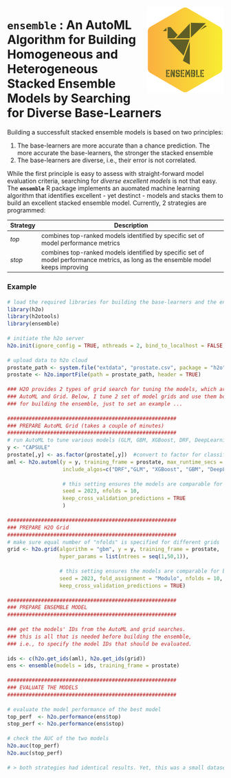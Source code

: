 <a href="https://github.com/haghish/ensemble"><img src='man/figures/logo.PNG' align="right" height="200" /></a>
  
  `ensemble` : An AutoML Algorithm for Building Homogeneous and Heterogeneous Stacked Ensemble Models by Searching for Diverse Base-Learners
==========================================================================================================================================
  
  Building a successfult stacked ensemble models is based on two principles:
  
  1. The base-learners are more accurate than a chance prediction. The more accurate the base-learners, the stronger the stacked ensemble
2. The base-learners are diverse, i.e., their error is not correlated. 

While the first principle is easy to assess with straight-forward model evaluation criteria, searching for _diverse excellent models_ is not that easy. The **`ensemble`** R package implements an auomated machine learning algorithm that identifies excellent - yet destinct - models and stacks them to build an excellent stacked ensemble model. Currently, 2 strategies are programmed:
  
Strategy    | Description
----------- | -----------
_top_       | combines top-ranked models identified by specific set of model performance metrics
_stop_      | combines top-ranked models identified by specific set of model performance metrics, as long as the ensemble model keeps improving

### Example

```R
# load the required libraries for building the base-learners and the ensemble models
library(h2o)
library(h2otools)
library(ensemble)

# initiate the h2o server
h2o.init(ignore_config = TRUE, nthreads = 2, bind_to_localhost = FALSE, insecure = TRUE)

# upload data to h2o cloud
prostate_path <- system.file("extdata", "prostate.csv", package = "h2o")
prostate <- h2o.importFile(path = prostate_path, header = TRUE)

### H2O provides 2 types of grid search for tuning the models, which are 
### AutoML and Grid. Below, I tune 2 set of model grids and use them both 
### for building the ensemble, just to set an example ... 

#######################################################
### PREPARE AutoML Grid (takes a couple of minutes)
#######################################################
# run AutoML to tune various models (GLM, GBM, XGBoost, DRF, DeepLearning) for 120 seconds
y <- "CAPSULE"
prostate[,y] <- as.factor(prostate[,y])  #convert to factor for classification
aml <- h2o.automl(y = y, training_frame = prostate, max_runtime_secs = 120, 
                  include_algos=c("DRF","GLM", "XGBoost", "GBM", "DeepLearning"),
                  
                  # this setting ensures the models are comparable for building a meta learner
                  seed = 2023, nfolds = 10, 
                  keep_cross_validation_predictions = TRUE
                  )

#######################################################
### PREPARE H2O Grid 
#######################################################
# make sure equal number of "nfolds" is specified for different grids
grid <- h2o.grid(algorithm = "gbm", y = y, training_frame = prostate,
                 hyper_params = list(ntrees = seq(1,50,1)),
                 
                 # this setting ensures the models are comparable for building a meta learner
                 seed = 2023, fold_assignment = "Modulo", nfolds = 10, 
                 keep_cross_validation_predictions = TRUE)

#######################################################
### PREPARE ENSEMBLE MODEL
#######################################################

### get the models' IDs from the AutoML and grid searches. 
### this is all that is needed before building the ensemble, 
### i.e., to specify the model IDs that should be evaluated.

ids <- c(h2o.get_ids(aml), h2o.get_ids(grid))
ens <- ensemble(models = ids, training_frame = prostate)

#######################################################
### EVALUATE THE MODELS
#######################################################

# evaluate the model performance of the best model
top_perf  <- h2o.performance(ens$top)
stop_perf <- h2o.performance(ens$stop)

# check the AUC of the two models
h2o.auc(top_perf)
h2o.auc(stop_perf)

# > both strategies had identical results. Yet, this was a small dataset, and a quick test. 
```
